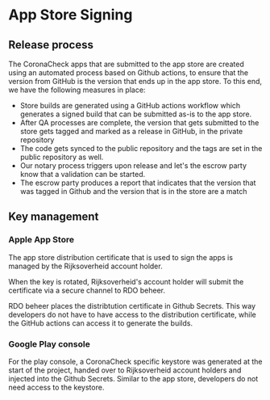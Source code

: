 # App Store Signing

## Release process

The CoronaCheck apps that are submitted to the app store are created using an automated process based on Github actions, to ensure that the version from GitHub is the version that ends up in the app store. To this end, we have the following measures in place:

* Store builds are generated using a GitHub actions workflow which generates a signed build that can be submitted as-is to the app store.
* After QA processes are complete, the version that gets submitted to the store gets tagged and marked as a release in GitHub, in the private repository
* The code gets synced to the public repository and the tags are set in the public repository as well.
* Our notary process triggers upon release and let's the escrow party know that a validation can be started.
* The escrow party produces a report that indicates that the version that was tagged in Github and the version that is in the store are a match

## Key management

### Apple App Store
The app store distribution certificate that is used to sign the apps is managed by the Rijksoverheid account holder. 

When the key is rotated, Rijksoverheid's account holder will submit the certificate via a secure channel to RDO beheer. 

RDO beheer places the distribtution certificate in Github Secrets. This way developers do not have to have access to the distribution certificate, while the GitHub actions can access it to generate the builds.

### Google Play console
For the play console, a CoronaCheck specific keystore was generated at the start of the project, handed over to Rijksoverheid account holders and injected into the Github Secrets. Similar to the app store, developers do not need access to the keystore.
